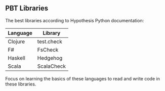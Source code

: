 ## PBT Libraries

The best libraries according to Hypothesis Python documentation:

| Language | Library |
|----------|----------|
| Clojure    | test.check  |
| F#    | FsCheck     |
| Haskell    | Hedgehog     |
| Scala    | ScalaCheck     |

Focus on learning the basics of these languages to read and write code in these libraries.
